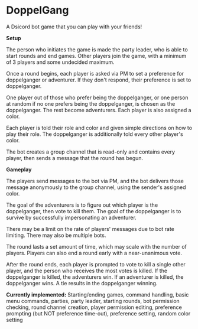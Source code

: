 # DoppelGang

A Dsicord bot game that you can play with your friends!

**Setup**

The person who initiates the game is made the party leader, who is able to start rounds and end games. Other players join the game, with a minimum of 3 players and some undecided maximum. 

Once a round begins, each player is asked via PM to set a preference for doppelganger or adventurer. If they don't respond, their preference is set to doppelganger.

One player out of those who prefer being the doppelganger, or one person at random if no one prefers being the doppelganger, is chosen as the doppelganger. The rest become adventurers. Each player is also assigned a color.

Each player is told their role and color and given simple directions on how to play their role. The doppelganger is additionally told every other player's color.

The bot creates a group channel that is read-only and contains every player, then sends a message that the round has begun.

**Gameplay**

The players send messages to the bot via PM, and the bot delivers those message anonymously to the group channel, using the sender's assigned color.

The goal of the adventurers is to figure out which player is the doppelganger, then vote to kill them. The goal of the doppelganger is to survive by successfully impersonating an adventurer.

There may be a limit on the rate of players' messages due to bot rate limiting. There may also be multiple bots.

The round lasts a set amount of time, which may scale with the number of players. Players can also end a round early with a near-unanimous vote.

After the round ends, each player is prompted to vote to kill a single other player, and the person who receives the most votes is killed. If the doppelganger is killed, the adventurers win. If an adventurer is killed, the doppelganger wins. A tie results in the doppelganger winning.

**Currently implemented:** Starting/ending games, command handling, basic menu commands, parties, party leader, starting rounds, bot permission checking, round channel creation, player permission editing, preference prompting (but NOT preference time-out), preference setting, random color setting
